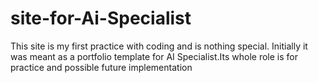 # site-for-Ai-Specialist
This site is my first practice with coding and is nothing special. Initially it was meant as a portfolio template for AI Specialist.Its whole role is for practice and possible future implementation
